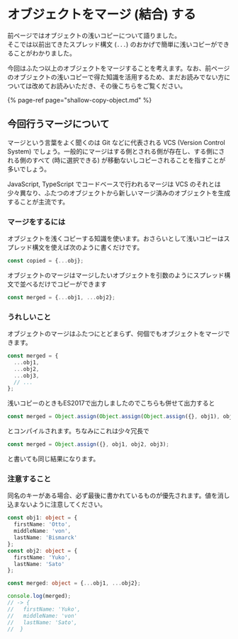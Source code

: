 # オブジェクトをマージ \(結合\) する

前ページではオブジェクトの浅いコピーについて語りました。  
そこでは以前出てきたスプレッド構文 \(`...`\) のおかげで簡単に浅いコピーができることがわかりました。

今回はふたつ以上のオブジェクトをマージすることを考えます。なお、前ページのオブジェクトの浅いコピーで得た知識を活用するため、まだお読みでない方については改めてお読みいただき、その後こちらをご覧ください。

{% page-ref page="shallow-copy-object.md" %}

## 今回行うマージについて

マージという言葉をよく聞くのは Git などに代表される VCS \(Version Control System\) でしょう。一般的にマージはする側とされる側が存在し、する側にされる側のすべて \(時に選択できる\) が移動ないしコピーされることを指すことが多いでしょう。

JavaScript, TypeScript でコードベースで行われるマージは VCS のそれとは少々異なり、ふたつのオブジェクトから新しいマージ済みのオブジェクトを生成することが主流です。

### マージをするには

オブジェクトを浅くコピーする知識を使います。おさらいとして浅いコピーはスプレッド構文を使えば次のように書くだけです。

```typescript
const copied = {...obj};
```

オブジェクトのマージはマージしたいオブジェクトを引数のようにスプレッド構文で並べるだけでコピーができます

```typescript
const merged = {...obj1, ...obj2};
```

### うれしいこと

オブジェクトのマージはふたつにとどまらず、何個でもオブジェクトをマージできます。

```typescript
const merged = {
  ...obj1,
  ...obj2,
  ...obj3,
  // ...
};
```

浅いコピーのときもES2017で出力しましたのでこちらも併せて出力すると

```typescript
const merged = Object.assign(Object.assign(Object.assign({}, obj1), obj2), obj3);
```

とコンパイルされます。ちなみにこれは少々冗長で

```typescript
const merged = Object.assign({}, obj1, obj2, obj3);
```

と書いても同じ結果になります。

### 注意すること

同名のキーがある場合、必ず最後に書かれているものが優先されます。値を消し込まないように注意してください。

```typescript
const obj1: object = {
  firstName: 'Otto',
  middleName: 'von',
  lastName: 'Bismarck'
};
const obj2: object = {
  firstName: 'Yuko',
  lastName: 'Sato'
};

const merged: object = {...obj1, ...obj2};

console.log(merged);
// -> {
//   firstName: 'Yuko', 
//   middleName: 'von'
//   lastName: 'Sato',
//  }
```

